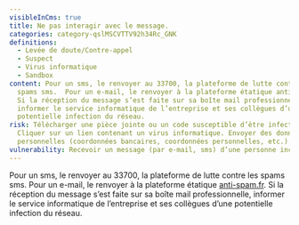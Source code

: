 ```yaml
---
visibleInCms: true
title: Ne pas interagir avec le message.
categories: category-qslMSCVTTV92h34Rc_GNK
definitions:
  - Levée de doute/Contre-appel
  - Suspect
  - Virus informatique
  - Sandbox
content: Pour un sms, le renvoyer au 33700, la plateforme de lutte contre les
  spams sms.  Pour un e-mail, le renvoyer à la plateforme étatique anti-spam.fr.
  Si la réception du message s’est faite sur sa boîte mail professionnelle,
  informer le service informatique de l’entreprise et ses collègues d’une
  potentielle infection du réseau.
risk: Télécharger une pièce jointe ou un code susceptible d’être infecté.
  Cliquer sur un lien contenant un virus informatique. Envoyer des données
  personnelles (coordonnées bancaires, coordonnées personnelles, etc.).
vulnerability: Recevoir un message (par e-mail, sms) d’une personne inconnue.
---
```

<!--StartFragment-->

Pour un sms, le renvoyer au 33700, la plateforme de lutte contre les spams sms. Pour un e-mail, le renvoyer à la plateforme étatique [anti-spam.fr](http://anti-spam.fr/). Si la réception du message s’est faite sur sa boîte mail professionnelle, informer le service informatique de l’entreprise et ses collègues d’une potentielle infection du réseau.

<!--EndFragment-->